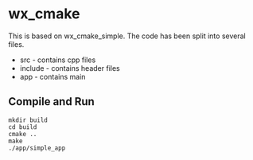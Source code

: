 wx_cmake
===============

This is based on wx_cmake_simple.  The code has been split into several files.
* src     - contains cpp files
* include - contains header files
* app     - contains main

Compile and Run
---------------

```
mkdir build
cd build
cmake ..
make
./app/simple_app
```
